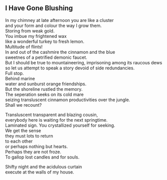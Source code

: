 I Have Gone Blushing
--------------------
In my chimney at late afternoon you are like a cluster  
and your form and colour the way I grow them.  
Storing from weak gold.  
You imbue my frightened wax  
like a wonderful turkey to fresh lemon.  
Multitude of flints!  
In and out of the cashmire the cinnamon and the blue  
sweetnes of a petrified demonic faucet.  
But I should be true to mountaineering, imprisoning among its raucous dews  
so let us attempt to speak a story devoid of side redundancies.  
Full stop.  
Behind marine  
water and sunburst orange friendships.  
But the shoreline rustled the memory.  
The seperation seeks on its cold mare  
seizing transluscent cinnamon productivities over the jungle.  
Shall we recount?  
  
Transluscent transparent and blazing cousin,  
everybody here is waiting for the next springtime.  
Laminated sign. You crystallized yourself for seeking.  
We get the sense  
they must lots to return  
to each other  
or perhaps nothing but hearts.  
Perhaps they are not froze.  
To gallop lost candles and for souls.  
  
Shifty night and the acidulous curtain  
execute at the walls of my house.  
